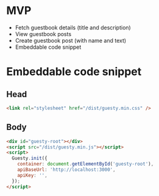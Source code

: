 # MVP

- Fetch guestbook details (title and description)
- View guestbook posts
- Create guestbook post (with name and text)
- Embeddable code snippet

# Embeddable code snippet

## Head

```html
<link rel="stylesheet" href="/dist/guesty.min.css" />
```

## Body

```html
<div id="guesty-root"></div>
<script src="/dist/guesty.min.js"></script>
<script>
  Guesty.init({
    container: document.getElementById('guesty-root'),
    apiBaseUrl: 'http://localhost:3000',
    apiKey: '',
  });
</script>
```
